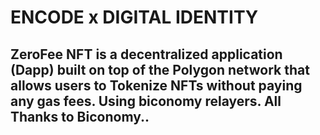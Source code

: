 # ENCODE x DIGITAL IDENTITY

## ZeroFee NFT is a decentralized application (Dapp) built on top of the Polygon network that allows users to Tokenize NFTs without paying any gas fees. Using biconomy relayers. All Thanks to Biconomy..
